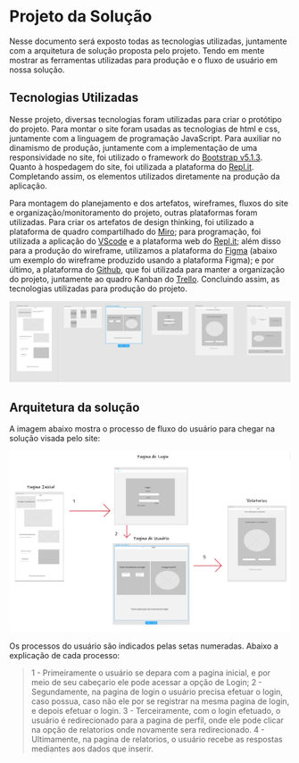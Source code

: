 # Projeto da Solução
 
Nesse documento será exposto todas as tecnologias utilizadas, juntamente com a arquitetura de solução proposta pelo projeto. Tendo em mente mostrar as ferramentas utilizadas para produção e o fluxo de usuário em nossa solução.
 
## Tecnologias Utilizadas
 
Nesse projeto, diversas tecnologias foram utilizadas para criar o protótipo do projeto. Para montar o site foram usadas as tecnologias de html e css, juntamente com a linguagem de programação JavaScript. Para auxiliar no dinamismo de produção, juntamente com a implementação de uma responsividade no site, foi utilizado o framework do [Bootstrap v5.1.3](https://getbootstrap.com). Quanto à hospedagem do site, foi utilizada a plataforma do [Repl.it](https://replit.com/~). Completando assim, os elementos utilizados diretamente na produção da aplicação.
 
Para montagem do planejamento e dos artefatos, wireframes, fluxos do site e organização/monitoramento do projeto, outras plataformas foram utilizadas. Para criar os artefatos de design thinking, foi utilizado a plataforma de quadro compartilhado do [Miro](https://miro.com/signup/); para programação, foi utilizada a aplicação do [VScode](https://code.visualstudio.com) e a plataforma web do [Repl.it](https://replit.com/~); além disso para a produção do wireframe, utilizamos a plataforma do [Figma](https://www.figma.com) (abaixo um exemplo do wireframe produzido usando a plataforma Figma); e por último, a plataforma do [Github](https://github.com), que foi utilizada para manter a organização do projeto, juntamente ao quadro Kanban do [Trello](https://trello.com). Concluindo assim, as tecnologias utilizadas para produção do projeto.
 
![WireFrame](images/wireframe.jpg)
 
## Arquitetura da solução
 
A imagem abaixo mostra o processo de fluxo do usuário para chegar na solução visada pelo site:
 
![UserFlow](images/userflow.jpg)
 
Os processos do usuário são indicados pelas setas numeradas. Abaixo a explicação de cada processo:
 
>1 - Primeiramente o usuário se depara com a pagina inicial, e por meio de seu cabeçario ele pode acessar a opção de Login;
>2 - Segundamente, na pagina de login o usuário precisa efetuar o login, caso possua, caso não ele por se registrar na mesma pagina de login, e depois efetuar o login.
>3 - Terceiramente, com o login efetuado, o usuário é redirecionado para a pagina de perfil, onde ele pode clicar na opção de relatorios onde novamente sera redirecionado.
>4 - Ultimamente, na pagina de relatorios, o usuário recebe as respostas mediantes aos dados que inserir.
